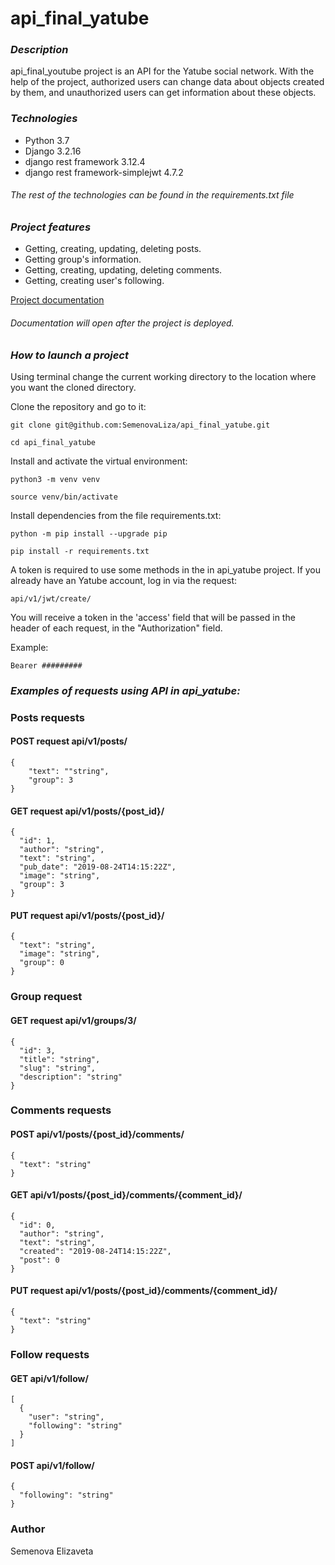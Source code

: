 # api_final_yatube
### *Description*
api_final_youtube project is an API for the Yatube social network. With the help of the project, authorized users can change data about objects created by them, and unauthorized users can get information about these objects.

### *Technologies*
- Python 3.7
- Django 3.2.16
- django rest framework 3.12.4
- django rest framework-simplejwt 4.7.2
###### *The rest of the technologies can be found in the requirements.txt file*

### *Project features*
- Getting, creating, updating, deleting posts.
- Getting group's information.
- Getting, creating, updating, deleting comments.
- Getting, creating user's following.

[Project documentation](http://127.0.0.1:8000/redoc/)
###### *Documentation will open after the project is deployed.*
### *How to launch a project*
Using terminal change the current working directory to the location where you want the cloned directory.

Clone the repository and go to it:
```
git clone git@github.com:SemenovaLiza/api_final_yatube.git
```
```
cd api_final_yatube
```
Install and activate the virtual environment:
```
python3 -m venv venv
```
```
source venv/bin/activate
```
Install dependencies from the file requirements.txt:
```
python -m pip install --upgrade pip
```
```
pip install -r requirements.txt
```
A token is required to use some methods in the in api_yatube project. If you already have an Yatube account, log in via the request:
```
api/v1/jwt/create/
```
You will receive a token in the 'access' field that will be passed in the header of each request, in the "Authorization" field. 

Example:
```
Bearer #########
```
### *Examples of requests using API in api_yatube:*

### Posts requests
#### POST request api/v1/posts/
```
{
    "text": ""string",
    "group": 3
} 
```
#### GET request api/v1/posts/{post_id}/
```
{
  "id": 1,
  "author": "string",
  "text": "string",
  "pub_date": "2019-08-24T14:15:22Z",
  "image": "string",
  "group": 3
}
```
#### PUT request api/v1/posts/{post_id}/
```
{
  "text": "string",
  "image": "string",
  "group": 0
}
```
### Group request
#### GET request api/v1/groups/3/
```
{
  "id": 3,
  "title": "string",
  "slug": "string",
  "description": "string"
}
```
### Comments requests
#### POST api/v1/posts/{post_id}/comments/
```
{
  "text": "string"
}
```
#### GET api/v1/posts/{post_id}/comments/{comment_id}/
```
{
  "id": 0,
  "author": "string",
  "text": "string",
  "created": "2019-08-24T14:15:22Z",
  "post": 0
}
```
#### PUT request api/v1/posts/{post_id}/comments/{comment_id}/
```
{
  "text": "string"
}
```
### Follow requests
#### GET api/v1/follow/
```
[
  {
    "user": "string",
    "following": "string"
  }
]
```
#### POST api/v1/follow/
```
{
  "following": "string"
}
```
### Author
Semenova Elizaveta
